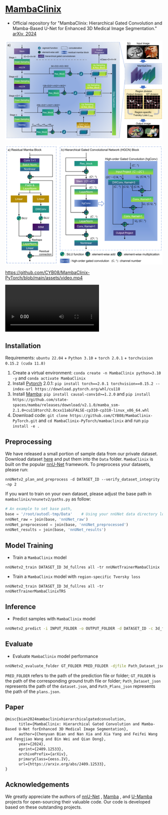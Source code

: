 # [MambaClinix](https://arxiv.org/abs/2409.12533)

- Official repository for "MambaClinix: Hierarchical Gated Convolution and Mamba-Based U-Net for Enhanced 3D Medical Image Segmentation." [arXiv, 2024](https://arxiv.org/abs/2409.12533)

![Framework](https://github.com/CYB08/MambaClinix-PyTorch/blob/main/assets/Fig1.png)

![Block](https://github.com/CYB08/MambaClinix-PyTorch/blob/main/assets/Fig2.png)

https://github.com/CYB08/MambaClinix-PyTorch/blob/main/assets/video.mp4

![Video](./assets/video.mp4)


## Installation 

Requirements: `ubuntu 22.04` + `Python 3.10` + `torch 2.0.1` + `torchvision 0.15.2 (cuda 11.8)` 

1. Create a virtual environment: `conda create -n MambaClinix python=3.10 -y` and `conda activate MambaClinix `
2. Install [Pytorch](https://pytorch.org/get-started/previous-versions/#linux-and-windows-4) 2.0.1: `pip install torch==2.0.1 torchvision==0.15.2 --index-url https://download.pytorch.org/whl/cu118`
3. Install [Mamba](https://github.com/state-spaces/mamba): `pip install causal-conv1d>=1.2.0` and `pip install https://github.com/state-spaces/mamba/releases/download/v2.1.0/mamba_ssm-2.1.0+cu118torch2.0cxx11abiFALSE-cp310-cp310-linux_x86_64.whl`
4. Download code: `git clone https://github.com/CYB08/MambaClinix-PyTorch.git` and `cd MambaClinix-PyTorch/mambaclinix` and run `pip install -e .`

## Preprocessing

We have released a small portion of sample data from our private dataset. Download dataset [here](https://drive.google.com/drive/folders/111n2yo68O3s7kZFjwo7840B-pdNWkAvG?usp=drive_link) and put them into the `Data` folder.  `MambaClinix` is built on the popular [nnU-Net](https://github.com/MIC-DKFZ/nnUNet) framework. To preprocess your datasets, please run:

```
nnUNetv2_plan_and_preprocess -d DATASET_ID --verify_dataset_integrity -np 2
```

 If you want to train on your own dataset, please adjust the base path in `mambaclinix/nnunetv2/paths.py` as follow:

```python
# An example to set base path,
base = '/root/autodl-tmp/Data'    # Using your nnUNet data directory locations
nnUNet_raw = join(base, 'nnUNet_raw')
nnUNet_preprocessed = join(base, 'nnUNet_preprocessed') 
nnUNet_results = join(base, 'nnUNet_results') 
```


## Model Training
- Train a `MambaClinix` model

```
nnUNetv2_train DATASET_ID 3d_fullres all -tr nnUNetTrainerMambaClinix
```

- Train a `MambaClinix` model with `region-specific Tversky loss`

```
nnUNetv2_train DATASET_ID 3d_fullres all -tr nnUNetTrainerMambaClinixTRS
```

## Inference

- Predict samples with `MambaClinix` model

```bash
nnUNetv2_predict -i INPUT_FOLDER -o OUTPUT_FOLDER -d DATASET_ID -c 3d_fullres --disable_tta -f all -tr nnUNetTrainerMambaClinix
```

## Evaluate

- Evaluate `MambaClinix` model performance

```bash
nnUNetv2_evaluate_folder GT_FOLDER PRED_FOLDER -djfile Path_Dataset_json -pfile Path_Plans_json
```

`PRED_FOLDER` refers to the path of the prediction file or folder; `GT_FOLDER` is the path of the corresponding ground truth file or folder; `Path_Dataset_json` represents the path of the `dataset.json`, and `Path_Plans_json` represents the path of the `plans.json`.

## Paper

```
@misc{bian2024mambaclinixhierarchicalgatedconvolution,
      title={MambaClinix: Hierarchical Gated Convolution and Mamba-Based U-Net forEnhanced 3D Medical Image Segmentation}, 
      author={Chenyuan Bian and Nan Xia and Xia Yang and Feifei Wang and Fengjiao Wang and Bin Wei and Qian Dong},
      year={2024},
      eprint={2409.12533},
      archivePrefix={arXiv},
      primaryClass={eess.IV},
      url={https://arxiv.org/abs/2409.12533}, 
}
```

## Acknowledgements

We greatly appreciate the authors of [nnU-Net](https://github.com/MIC-DKFZ/nnUNet) , [Mamba](https://github.com/state-spaces/mamba) , and [U-Mamba](https://github.com/bowang-lab/U-Mamba) projects for open-sourcing their valuable code. Our code is developed based on these outstanding projects.



